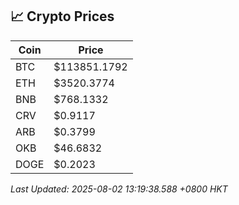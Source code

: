 ## 📈 Crypto Prices

| Coin | Price |
| ---- | ----- |
| BTC | $113851.1792 |
| ETH | $3520.3774 |
| BNB | $768.1332 |
| CRV | $0.9117 |
| ARB | $0.3799 |
| OKB | $46.6832 |
| DOGE | $0.2023 |

_Last Updated: 2025-08-02 13:19:38.588 +0800 HKT_